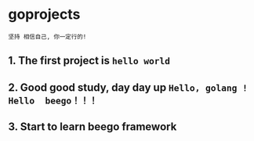 
# goprojects
```坚持 相信自己, 你一定行的!``` 

## 1. The first project is ```hello world```
## 2. Good good study, day day up  ```Hello, golang ! Hello  beego！！！```
## 3. Start to learn beego framework 


